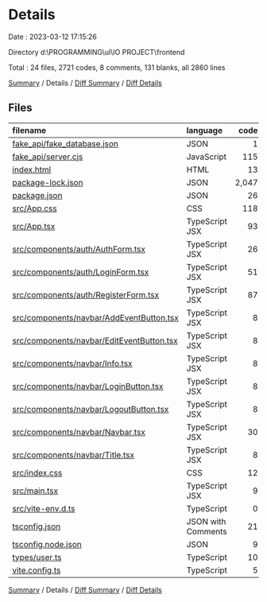 # Details

Date : 2023-03-12 17:15:26

Directory d:\\PROGRAMMING\\ul\\IO PROJECT\\frontend

Total : 24 files,  2721 codes, 8 comments, 131 blanks, all 2860 lines

[Summary](results.md) / Details / [Diff Summary](diff.md) / [Diff Details](diff-details.md)

## Files
| filename | language | code | comment | blank | total |
| :--- | :--- | ---: | ---: | ---: | ---: |
| [fake_api/fake_database.json](/fake_api/fake_database.json) | JSON | 1 | 0 | 0 | 1 |
| [fake_api/server.cjs](/fake_api/server.cjs) | JavaScript | 115 | 5 | 27 | 147 |
| [index.html](/index.html) | HTML | 13 | 0 | 1 | 14 |
| [package-lock.json](/package-lock.json) | JSON | 2,047 | 0 | 1 | 2,048 |
| [package.json](/package.json) | JSON | 26 | 0 | 1 | 27 |
| [src/App.css](/src/App.css) | CSS | 118 | 1 | 32 | 151 |
| [src/App.tsx](/src/App.tsx) | TypeScript JSX | 93 | 0 | 20 | 113 |
| [src/components/auth/AuthForm.tsx](/src/components/auth/AuthForm.tsx) | TypeScript JSX | 26 | 0 | 6 | 32 |
| [src/components/auth/LoginForm.tsx](/src/components/auth/LoginForm.tsx) | TypeScript JSX | 51 | 0 | 9 | 60 |
| [src/components/auth/RegisterForm.tsx](/src/components/auth/RegisterForm.tsx) | TypeScript JSX | 87 | 0 | 7 | 94 |
| [src/components/navbar/AddEventButton.tsx](/src/components/navbar/AddEventButton.tsx) | TypeScript JSX | 8 | 0 | 2 | 10 |
| [src/components/navbar/EditEventButton.tsx](/src/components/navbar/EditEventButton.tsx) | TypeScript JSX | 8 | 0 | 2 | 10 |
| [src/components/navbar/Info.tsx](/src/components/navbar/Info.tsx) | TypeScript JSX | 8 | 0 | 2 | 10 |
| [src/components/navbar/LoginButton.tsx](/src/components/navbar/LoginButton.tsx) | TypeScript JSX | 8 | 0 | 2 | 10 |
| [src/components/navbar/LogoutButton.tsx](/src/components/navbar/LogoutButton.tsx) | TypeScript JSX | 8 | 0 | 2 | 10 |
| [src/components/navbar/Navbar.tsx](/src/components/navbar/Navbar.tsx) | TypeScript JSX | 30 | 0 | 3 | 33 |
| [src/components/navbar/Title.tsx](/src/components/navbar/Title.tsx) | TypeScript JSX | 8 | 0 | 2 | 10 |
| [src/index.css](/src/index.css) | CSS | 12 | 0 | 3 | 15 |
| [src/main.tsx](/src/main.tsx) | TypeScript JSX | 9 | 0 | 2 | 11 |
| [src/vite-env.d.ts](/src/vite-env.d.ts) | TypeScript | 0 | 1 | 1 | 2 |
| [tsconfig.json](/tsconfig.json) | JSON with Comments | 21 | 0 | 1 | 22 |
| [tsconfig.node.json](/tsconfig.node.json) | JSON | 9 | 0 | 1 | 10 |
| [types/user.ts](/types/user.ts) | TypeScript | 10 | 0 | 2 | 12 |
| [vite.config.ts](/vite.config.ts) | TypeScript | 5 | 1 | 2 | 8 |

[Summary](results.md) / Details / [Diff Summary](diff.md) / [Diff Details](diff-details.md)